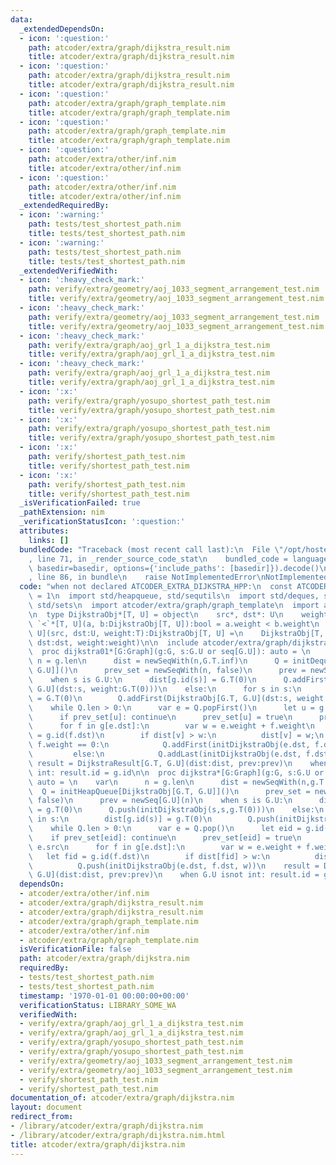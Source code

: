 ```yaml
---
data:
  _extendedDependsOn:
  - icon: ':question:'
    path: atcoder/extra/graph/dijkstra_result.nim
    title: atcoder/extra/graph/dijkstra_result.nim
  - icon: ':question:'
    path: atcoder/extra/graph/dijkstra_result.nim
    title: atcoder/extra/graph/dijkstra_result.nim
  - icon: ':question:'
    path: atcoder/extra/graph/graph_template.nim
    title: atcoder/extra/graph/graph_template.nim
  - icon: ':question:'
    path: atcoder/extra/graph/graph_template.nim
    title: atcoder/extra/graph/graph_template.nim
  - icon: ':question:'
    path: atcoder/extra/other/inf.nim
    title: atcoder/extra/other/inf.nim
  - icon: ':question:'
    path: atcoder/extra/other/inf.nim
    title: atcoder/extra/other/inf.nim
  _extendedRequiredBy:
  - icon: ':warning:'
    path: tests/test_shortest_path.nim
    title: tests/test_shortest_path.nim
  - icon: ':warning:'
    path: tests/test_shortest_path.nim
    title: tests/test_shortest_path.nim
  _extendedVerifiedWith:
  - icon: ':heavy_check_mark:'
    path: verify/extra/geometry/aoj_1033_segment_arrangement_test.nim
    title: verify/extra/geometry/aoj_1033_segment_arrangement_test.nim
  - icon: ':heavy_check_mark:'
    path: verify/extra/geometry/aoj_1033_segment_arrangement_test.nim
    title: verify/extra/geometry/aoj_1033_segment_arrangement_test.nim
  - icon: ':heavy_check_mark:'
    path: verify/extra/graph/aoj_grl_1_a_dijkstra_test.nim
    title: verify/extra/graph/aoj_grl_1_a_dijkstra_test.nim
  - icon: ':heavy_check_mark:'
    path: verify/extra/graph/aoj_grl_1_a_dijkstra_test.nim
    title: verify/extra/graph/aoj_grl_1_a_dijkstra_test.nim
  - icon: ':x:'
    path: verify/extra/graph/yosupo_shortest_path_test.nim
    title: verify/extra/graph/yosupo_shortest_path_test.nim
  - icon: ':x:'
    path: verify/extra/graph/yosupo_shortest_path_test.nim
    title: verify/extra/graph/yosupo_shortest_path_test.nim
  - icon: ':x:'
    path: verify/shortest_path_test.nim
    title: verify/shortest_path_test.nim
  - icon: ':x:'
    path: verify/shortest_path_test.nim
    title: verify/shortest_path_test.nim
  _isVerificationFailed: true
  _pathExtension: nim
  _verificationStatusIcon: ':question:'
  attributes:
    links: []
  bundledCode: "Traceback (most recent call last):\n  File \"/opt/hostedtoolcache/Python/3.9.6/x64/lib/python3.9/site-packages/onlinejudge_verify/documentation/build.py\"\
    , line 71, in _render_source_code_stat\n    bundled_code = language.bundle(stat.path,\
    \ basedir=basedir, options={'include_paths': [basedir]}).decode()\n  File \"/opt/hostedtoolcache/Python/3.9.6/x64/lib/python3.9/site-packages/onlinejudge_verify/languages/nim.py\"\
    , line 86, in bundle\n    raise NotImplementedError\nNotImplementedError\n"
  code: "when not declared ATCODER_EXTRA_DIJKSTRA_HPP:\n  const ATCODER_EXTRA_DIJKSTRA_HPP*\
    \ = 1\n  import std/heapqueue, std/sequtils\n  import std/deques, std/options,\
    \ std/sets\n  import atcoder/extra/graph/graph_template\n  import atcoder/extra/other/inf\n\
    \n  type DijkstraObj*[T, U] = object\n    src*, dst*: U\n    weight*: T\n  proc\
    \ `<`*[T, U](a, b:DijkstraObj[T, U]):bool = a.weight < b.weight\n  proc initDijkstraObj[T,\
    \ U](src, dst:U, weight:T):DijkstraObj[T, U] =\n    DijkstraObj[T, U](src:src,\
    \ dst:dst, weight:weight)\n\n  include atcoder/extra/graph/dijkstra_result\n\n\
    \  proc dijkstra01*[G:Graph](g:G, s:G.U or seq[G.U]): auto = \n    var\n     \
    \ n = g.len\n      dist = newSeqWith(n,G.T.inf)\n      Q = initDeque[DijkstraObj[G.T,\
    \ G.U]]()\n      prev_set = newSeqWith(n, false)\n      prev = newSeq[G.U](n)\n\
    \    when s is G.U:\n      dist[g.id(s)] = G.T(0)\n      Q.addFirst(DijkstraObj[G.T,\
    \ G.U](dst:s, weight:G.T(0)))\n    else:\n      for s in s:\n        dist[g.id(s)]\
    \ = G.T(0)\n        Q.addFirst(DijkstraObj[G.T, G.U](dst:s, weight:G.T(0)))\n\
    \    while Q.len > 0:\n      var e = Q.popFirst()\n      let u = g.id(e.dst)\n\
    \      if prev_set[u]: continue\n      prev_set[u] = true\n      prev[u] = e.src\n\
    \      for f in g[e.dst]:\n        var w = e.weight + f.weight\n        let v\
    \ = g.id(f.dst)\n        if dist[v] > w:\n          dist[v] = w;\n          if\
    \ f.weight == 0:\n            Q.addFirst(initDijkstraObj(e.dst, f.dst, w))\n \
    \         else:\n            Q.addLast(initDijkstraObj(e.dst, f.dst, w))\n   \
    \ result = DijkstraResult[G.T, G.U](dist:dist, prev:prev)\n    when G.U isnot\
    \ int: result.id = g.id\n\n  proc dijkstra*[G:Graph](g:G, s:G.U or seq[G.U]):\
    \ auto = \n    var\n      n = g.len\n      dist = newSeqWith(n,g.T.inf)\n    \
    \  Q = initHeapQueue[DijkstraObj[G.T, G.U]]()\n      prev_set = newSeqWith(n,\
    \ false)\n      prev = newSeq[G.U](n)\n    when s is G.U:\n      dist[g.id(s)]\
    \ = g.T(0)\n      Q.push(initDijkstraObj(s,s,g.T(0)))\n    else:\n      for s\
    \ in s:\n        dist[g.id(s)] = g.T(0)\n        Q.push(initDijkstraObj(s,s,g.T(0)))\n\
    \    while Q.len > 0:\n      var e = Q.pop()\n      let eid = g.id(e.dst)\n  \
    \    if prev_set[eid]: continue\n      prev_set[eid] = true\n      prev[eid] =\
    \ e.src\n      for f in g[e.dst]:\n        var w = e.weight + f.weight\n     \
    \   let fid = g.id(f.dst)\n        if dist[fid] > w:\n          dist[fid] = w;\n\
    \          Q.push(initDijkstraObj(e.dst, f.dst, w))\n    result = DijkstraResult[G.T,\
    \ G.U](dist:dist, prev:prev)\n    when G.U isnot int: result.id = g.id\n"
  dependsOn:
  - atcoder/extra/other/inf.nim
  - atcoder/extra/graph/dijkstra_result.nim
  - atcoder/extra/graph/dijkstra_result.nim
  - atcoder/extra/graph/graph_template.nim
  - atcoder/extra/other/inf.nim
  - atcoder/extra/graph/graph_template.nim
  isVerificationFile: false
  path: atcoder/extra/graph/dijkstra.nim
  requiredBy:
  - tests/test_shortest_path.nim
  - tests/test_shortest_path.nim
  timestamp: '1970-01-01 00:00:00+00:00'
  verificationStatus: LIBRARY_SOME_WA
  verifiedWith:
  - verify/extra/graph/aoj_grl_1_a_dijkstra_test.nim
  - verify/extra/graph/aoj_grl_1_a_dijkstra_test.nim
  - verify/extra/graph/yosupo_shortest_path_test.nim
  - verify/extra/graph/yosupo_shortest_path_test.nim
  - verify/extra/geometry/aoj_1033_segment_arrangement_test.nim
  - verify/extra/geometry/aoj_1033_segment_arrangement_test.nim
  - verify/shortest_path_test.nim
  - verify/shortest_path_test.nim
documentation_of: atcoder/extra/graph/dijkstra.nim
layout: document
redirect_from:
- /library/atcoder/extra/graph/dijkstra.nim
- /library/atcoder/extra/graph/dijkstra.nim.html
title: atcoder/extra/graph/dijkstra.nim
---
```

